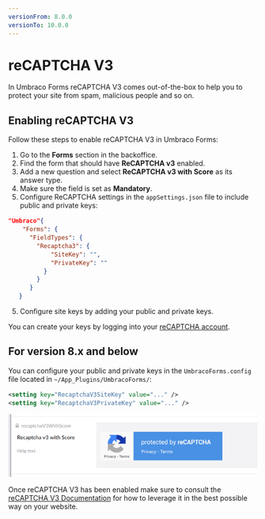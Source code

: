 ```yaml
---
versionFrom: 8.0.0
versionTo: 10.0.0
---
```


# reCAPTCHA V3

In Umbraco Forms reCAPTCHA V3 comes out-of-the-box to help you to protect your site from spam, malicious people and so on.

## Enabling reCAPTCHA V3

Follow these steps to enable reCAPTCHA V3 in Umbraco Forms:

1. Go to the **Forms** section in the backoffice.
2. Find the form that should have **ReCAPTCHA v3** enabled.
3. Add a new question and select **ReCAPTCHA v3 with Score** as its answer type.
4. Make sure the field is set as  **Mandatory**.
5. Configure ReCAPTCHA settings in the `appSettings.json` file to include public and private keys:

```json
"Umbraco"{
    "Forms": {
      "FieldTypes": {
        "Recaptcha3": {
            "SiteKey": "",
            "PrivateKey": ""
          }
        }
      }
   }
```

5. Configure site keys by adding your public and private keys.

You can create your keys by logging into your [reCAPTCHA account](https://www.google.com/recaptcha/).

## For version 8.x and below

You can configure your public and private keys in the `UmbracoForms.config` file located in `~/App_Plugins/UmbracoForms/`:

```xml
<setting key="RecaptchaV3SiteKey" value="..." />
<setting key="RecaptchaV3PrivateKey" value="..." />
```

![reCAPTCHA v2](images/recaptcha3-v9.png)

Once reCAPTCHA V3 has been enabled make sure to consult the [reCAPTCHA V3 Documentation](https://developers.google.com/recaptcha/docs/v3) for how to leverage it in the best possible way on your website.
